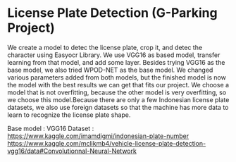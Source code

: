 # License Plate Detection (G-Parking Project)

We create a model to detec the license plate, crop it, and detec the character using Easyocr Library. We use VGG16 as based model, transfer learning from that model, and add some layer. Besides trying VGG16 as the base model, we also tried WPOD-NET as the base model. We changed various parameters added from both models, but the finished model is now the model with the best results we can get that fits our project. We choose a model that is not overfitting, because the other model is very overfitting, so we choose this model.Because there are only a few Indonesian license plate datasets, we also use foreign datasets so that the machine has more data to learn to recognize the license plate shape.

Base model : VGG16
Dataset    : https://www.kaggle.com/imamdigmi/indonesian-plate-number
             https://www.kaggle.com/mclikmb4/vehicle-license-plate-detection-vgg16/data#Convolutionnal-Neural-Network
